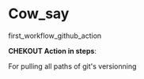 # Cow_say
first_workflow_github_action


**CHEKOUT Action in steps**: 

For pulling all paths of git's versionning
